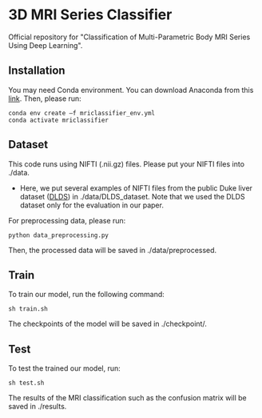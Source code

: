 # 3D MRI Series Classifier
Official repository for "Classification of Multi-Parametric Body MRI Series Using Deep Learning".


## Installation
You may need Conda environment. You can download Anaconda from this [link](https://www.anaconda.com/download).
Then, please run:
```
conda env create –f mriclassifier_env.yml
conda activate mriclassifier
```

## Dataset
This code runs using NIFTI (.nii.gz) files. Please put your NIFTI files into ./data.
* Here, we put several examples of NIFTI files from the public Duke liver dataset ([DLDS](https://pubs.rsna.org/doi/full/10.1148/ryai.220275)) in ./data/DLDS_dataset. Note that we used the DLDS dataset only for the evaluation in our paper.

For preprocessing data, please run:
```
python data_preprocessing.py
```
Then, the processed data will be saved in ./data/preprocessed.

## Train

To train our model, run the following command:

```train
sh train.sh
```
The checkpoints of the model will be saved in ./checkpoint/.

## Test

To test the trained our model, run:

```eval
sh test.sh
```
The results of the MRI classification such as the confusion matrix will be saved in ./results.



